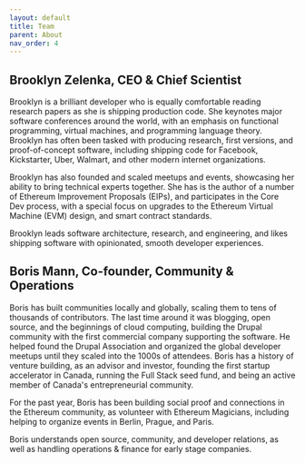 ```yaml
---
layout: default
title: Team
parent: About
nav_order: 4
---
```


## Brooklyn Zelenka, CEO & Chief Scientist

Brooklyn is a brilliant developer who is equally comfortable reading research papers as she is shipping production code. She keynotes major software conferences around the world, with an emphasis on functional programming, virtual machines, and programming language theory. Brooklyn has often been tasked with producing research, first versions, and proof-of-concept software, including shipping code for Facebook, Kickstarter, Uber, Walmart, and other modern internet organizations.

Brooklyn has also founded and scaled meetups and events, showcasing her ability to bring technical experts together. She has is the author of a number of Ethereum Improvement Proposals (EIPs), and participates in the Core Dev process, with a special focus on upgrades to the Ethereum Virtual Machine (EVM) design, and smart contract standards.

Brooklyn leads software architecture, research, and engineering, and likes shipping software with opinionated, smooth developer experiences.

## Boris Mann, Co-founder, Community & Operations

Boris has built communities locally and globally, scaling them to tens of thousands of contributors. The last time around it was blogging, open source, and the beginnings of cloud computing, building the Drupal community with the first commercial company supporting the software. He helped found the Drupal Association and organized the global developer meetups until they scaled into the 1000s of attendees. Boris has a history of venture building, as an advisor and investor, founding the first startup accelerator in Canada, running the Full Stack seed fund, and being an active member of Canada's entrepreneurial community.

For the past year, Boris has been building social proof and connections in the Ethereum community, as volunteer with Ethereum Magicians, including helping to organize events in Berlin, Prague, and Paris.

Boris understands open source, community, and developer relations, as well as handling operations & finance for early stage companies.
